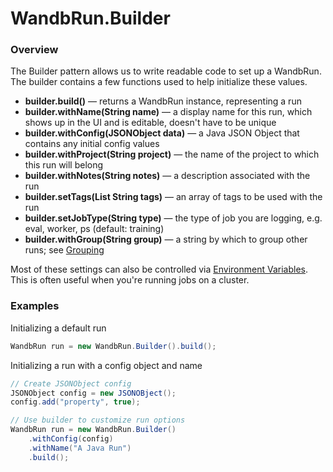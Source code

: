 # WandbRun.Builder

### Overview

The Builder pattern allows us to write readable code to set up a WandbRun. The builder contains a few functions used to help initialize these values.

* **builder.build()** — returns a WandbRun instance, representing a run
* **builder.withName(String name)** — a display name for this run, which shows up in the UI and is editable, doesn't have to be unique
* **builder.withConfig(JSONObject data)** — a Java JSON Object that contains any initial config values
* **builder.withProject(String project)** — the name of the project to which this run will belong
* **builder.withNotes(String notes)** — a description associated with the run
* **builder.setTags(List String tags)** — an array of tags to be used with the run
* **builder.setJobType(String type)** — the type of job you are logging, e.g. eval, worker, ps (default: training)
* **builder.withGroup(String group)** — a string by which to group other runs; see [Grouping](../../guides/runs/grouping.md)


Most of these settings can also be controlled via [Environment Variables](../../guides/track/environment-variables.md). This is often useful when you're running jobs on a cluster.

### Examples

Initializing a default run

```java
WandbRun run = new WandbRun.Builder().build();
```

Initializing a run with a config object and name

```java
// Create JSONObject config
JSONObject config = new JSONOBject();
config.add("property", true);

// Use builder to customize run options
WandbRun run = new WandbRun.Builder()
    .withConfig(config)
    .withName("A Java Run")
    .build();
```



